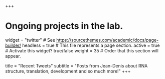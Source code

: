 +++
# Ongoing projects in the lab.
widget = "twitter"  # See https://sourcethemes.com/academic/docs/page-builder/
headless = true  # This file represents a page section.
active = true  # Activate this widget? true/false
weight = 35  # Order that this section will appear.

title = "Recent Tweets"
subtitle = "Posts from Jean-Denis about RNA structure, translation, development and so much more!"
+++
